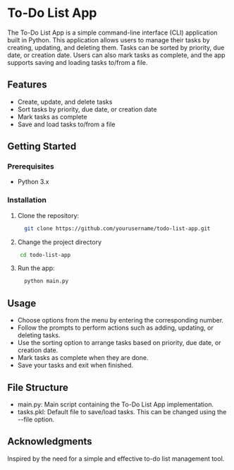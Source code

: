 # To-Do List App

The To-Do List App is a simple command-line interface (CLI) application built in Python. This application allows users to manage their tasks by creating, updating, and deleting them. Tasks can be sorted by priority, due date, or creation date. Users can also mark tasks as complete, and the app supports saving and loading tasks to/from a file.

## Features

- Create, update, and delete tasks
- Sort tasks by priority, due date, or creation date
- Mark tasks as complete
- Save and load tasks to/from a file

## Getting Started

### Prerequisites

- Python 3.x

### Installation

1. Clone the repository:

   ```bash
     git clone https://github.com/yourusername/todo-list-app.git
   ```
2. Change the project directory

  ```bash
      cd todo-list-app
  ```
3. Run the app:

   ```bash
     python main.py
   ```

## Usage

- Choose options from the menu by entering the corresponding number.
- Follow the prompts to perform actions such as adding, updating, or deleting tasks.
- Use the sorting option to arrange tasks based on priority, due date, or creation date.
- Mark tasks as complete when they are done.
- Save your tasks and exit when finished.

## File Structure

- main.py: Main script containing the To-Do List App implementation.
- tasks.pkl: Default file to save/load tasks. This can be changed using the --file option.

## Acknowledgments

Inspired by the need for a simple and effective to-do list management tool.

